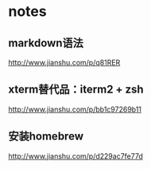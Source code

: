 # notes
## markdown语法
http://www.jianshu.com/p/q81RER

## xterm替代品：iterm2 + zsh
http://www.jianshu.com/p/bb1c97269b11

## 安装homebrew
http://www.jianshu.com/p/d229ac7fe77d
